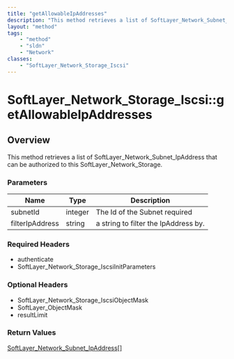 ```yaml
---
title: "getAllowableIpAddresses"
description: "This method retrieves a list of SoftLayer_Network_Subnet_IpAddress that can be authorized to this SoftLayer_Network_Stor... "
layout: "method"
tags:
    - "method"
    - "sldn"
    - "Network"
classes:
    - "SoftLayer_Network_Storage_Iscsi"
---
```

# SoftLayer_Network_Storage_Iscsi::getAllowableIpAddresses
## Overview 
This method retrieves a list of SoftLayer_Network_Subnet_IpAddress that can be authorized to this SoftLayer_Network_Storage. 

### Parameters 
|Name | Type | Description |
| --- | --- | --- |
|subnetId| integer| The Id of the Subnet required|
|filterIpAddress| string| a string to filter the IpAddress by.|


### Required Headers
* authenticate
* SoftLayer_Network_Storage_IscsiInitParameters

### Optional Headers
* SoftLayer_Network_Storage_IscsiObjectMask
* SoftLayer_ObjectMask
* resultLimit

### Return Values
<a href='/reference/datatypes/SoftLayer_Network_Subnet_IpAddress'>SoftLayer_Network_Subnet_IpAddress[] </a>

